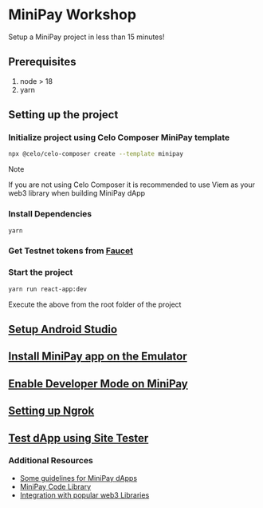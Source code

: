 # MiniPay Workshop

Setup a MiniPay project in less than 15 minutes!

## Prerequisites

1. node > 18
2. yarn

## Setting up the project

### Initialize project using Celo Composer MiniPay template

```bash
npx @celo/celo-composer create --template minipay
```

> [!NOTE]  
> If you are not using Celo Composer it is recommended to use Viem as your web3 library when building MiniPay dApp

### Install Dependencies

```bash
yarn
```

### Get Testnet tokens from [Faucet](https://faucet.celo.org/alfajores)

### Start the project

```bash
yarn run react-app:dev
```

Execute the above from the root folder of the project

## [Setup Android Studio](https://docs.celo.org/developer/build-on-minipay/prerequisites/android-studio-setup)

## [Install MiniPay app on the Emulator](https://docs.celo.org/developer/build-on-minipay/overview#installing-minipay)

## [Enable Developer Mode on MiniPay](https://docs.celo.org/developer/build-on-minipay/enabling-testnet)

## [Setting up Ngrok](https://docs.celo.org/developer/build-on-minipay/prerequisites/ngrok-setup)

## [Test dApp using Site Tester](https://docs.celo.org/developer/build-on-minipay/overview#test-your-dapp-inside-minipay)

### Additional Resources

-   [Some guidelines for MiniPay dApps](https://docs.celo.org/developer/build-on-minipay/overview#important-notes)
-   [MiniPay Code Library](https://docs.celo.org/developer/build-on-minipay/code-library)
-   [Integration with popular web3 Libraries](https://docs.celo.org/developer/build-on-minipay/overview#4-viem)
